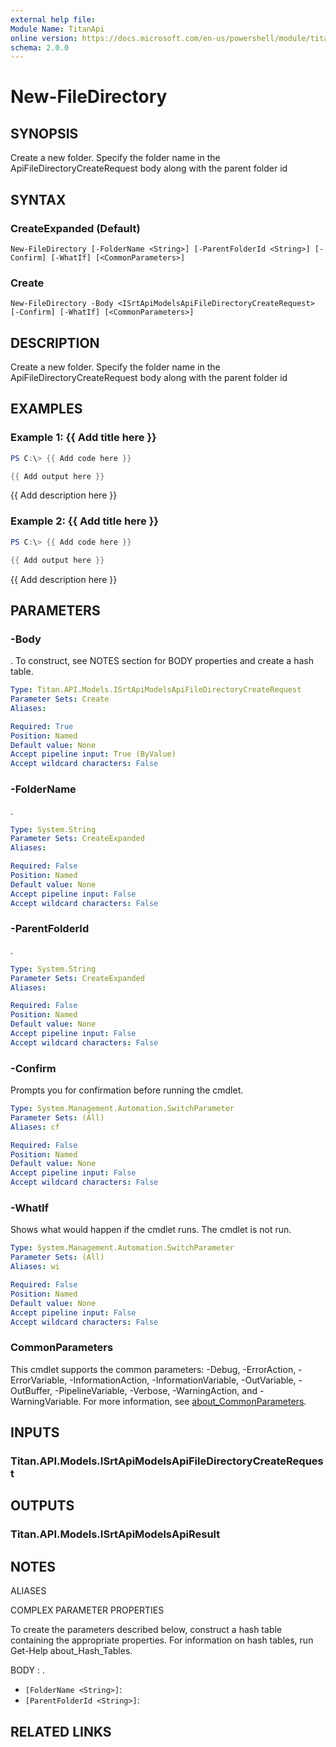 ```yaml
---
external help file:
Module Name: TitanApi
online version: https://docs.microsoft.com/en-us/powershell/module/titanapi/new-filedirectory
schema: 2.0.0
---
```


# New-FileDirectory

## SYNOPSIS
Create a new folder.
Specify the folder name in the ApiFileDirectoryCreateRequest body along with the parent folder id

## SYNTAX

### CreateExpanded (Default)
```
New-FileDirectory [-FolderName <String>] [-ParentFolderId <String>] [-Confirm] [-WhatIf] [<CommonParameters>]
```

### Create
```
New-FileDirectory -Body <ISrtApiModelsApiFileDirectoryCreateRequest> [-Confirm] [-WhatIf] [<CommonParameters>]
```

## DESCRIPTION
Create a new folder.
Specify the folder name in the ApiFileDirectoryCreateRequest body along with the parent folder id

## EXAMPLES

### Example 1: {{ Add title here }}
```powershell
PS C:\> {{ Add code here }}

{{ Add output here }}
```

{{ Add description here }}

### Example 2: {{ Add title here }}
```powershell
PS C:\> {{ Add code here }}

{{ Add output here }}
```

{{ Add description here }}

## PARAMETERS

### -Body
.
To construct, see NOTES section for BODY properties and create a hash table.

```yaml
Type: Titan.API.Models.ISrtApiModelsApiFileDirectoryCreateRequest
Parameter Sets: Create
Aliases:

Required: True
Position: Named
Default value: None
Accept pipeline input: True (ByValue)
Accept wildcard characters: False
```

### -FolderName
.

```yaml
Type: System.String
Parameter Sets: CreateExpanded
Aliases:

Required: False
Position: Named
Default value: None
Accept pipeline input: False
Accept wildcard characters: False
```

### -ParentFolderId
.

```yaml
Type: System.String
Parameter Sets: CreateExpanded
Aliases:

Required: False
Position: Named
Default value: None
Accept pipeline input: False
Accept wildcard characters: False
```

### -Confirm
Prompts you for confirmation before running the cmdlet.

```yaml
Type: System.Management.Automation.SwitchParameter
Parameter Sets: (All)
Aliases: cf

Required: False
Position: Named
Default value: None
Accept pipeline input: False
Accept wildcard characters: False
```

### -WhatIf
Shows what would happen if the cmdlet runs.
The cmdlet is not run.

```yaml
Type: System.Management.Automation.SwitchParameter
Parameter Sets: (All)
Aliases: wi

Required: False
Position: Named
Default value: None
Accept pipeline input: False
Accept wildcard characters: False
```

### CommonParameters
This cmdlet supports the common parameters: -Debug, -ErrorAction, -ErrorVariable, -InformationAction, -InformationVariable, -OutVariable, -OutBuffer, -PipelineVariable, -Verbose, -WarningAction, and -WarningVariable. For more information, see [about_CommonParameters](http://go.microsoft.com/fwlink/?LinkID=113216).

## INPUTS

### Titan.API.Models.ISrtApiModelsApiFileDirectoryCreateRequest

## OUTPUTS

### Titan.API.Models.ISrtApiModelsApiResult

## NOTES

ALIASES

COMPLEX PARAMETER PROPERTIES

To create the parameters described below, construct a hash table containing the appropriate properties. For information on hash tables, run Get-Help about_Hash_Tables.


BODY <ISrtApiModelsApiFileDirectoryCreateRequest>: .
  - `[FolderName <String>]`: 
  - `[ParentFolderId <String>]`: 

## RELATED LINKS

